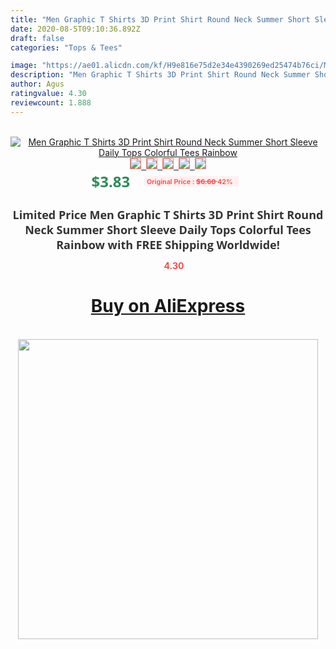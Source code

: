 ```yaml
---
title: "Men Graphic T Shirts 3D Print Shirt Round Neck Summer Short Sleeve Daily Tops Colorful Tees Rainbow"
date: 2020-08-5T09:10:36.892Z
draft: false
categories: "Tops & Tees"

image: "https://ae01.alicdn.com/kf/H9e816e75d2e34e4390269ed25474b76ci/Men-Graphic-T-Shirts-3D-Print-Shirt-Round-Neck-Summer-Short-Sleeve-Daily-Tops-Colorful-Tees.jpg"
description: "Men Graphic T Shirts 3D Print Shirt Round Neck Summer Short Sleeve Daily Tops Colorful Tees Rainbow"
author: Agus
ratingvalue: 4.30
reviewcount: 1.888
---
```

<br>
<div style="text-align: center;">
<a href="https://s.click.aliexpress.com/e/_A23hrJ" target="_blank" rel="nofollow noopener noreferrer"><img alt="Men Graphic T Shirts 3D Print Shirt Round Neck Summer Short Sleeve Daily Tops Colorful Tees Rainbow" class="magnifier-image" src="https://ae01.alicdn.com/kf/H9e816e75d2e34e4390269ed25474b76ci/Men-Graphic-T-Shirts-3D-Print-Shirt-Round-Neck-Summer-Short-Sleeve-Daily-Tops-Colorful-Tees.jpg_640x640.jpg">
<br>
<img style="border:1px solid salmon" src="https://ae01.alicdn.com/kf/H9e816e75d2e34e4390269ed25474b76ci/Men-Graphic-T-Shirts-3D-Print-Shirt-Round-Neck-Summer-Short-Sleeve-Daily-Tops-Colorful-Tees.jpg_120x120.jpg">&nbsp;&nbsp;<img style="border:1px solid salmon" src="https://ae01.alicdn.com/kf/H22a372c2d366474b96634e3fbc25855b2/Men-Graphic-T-Shirts-3D-Print-Shirt-Round-Neck-Summer-Short-Sleeve-Daily-Tops-Colorful-Tees.jpg_120x120.jpg">&nbsp;&nbsp;<img style="border:1px solid salmon" src="_120x120.jpg">&nbsp;&nbsp;<img style="border:1px solid salmon" src="_120x120.jpg">&nbsp;&nbsp;<img style="border:1px solid salmon" src="_120x120.jpg"></a></div><br0>
<div style="text-align: center;"><span style="background-color: white; border: 0px; box-sizing: border-box; color: seagreen; display: inline-block; font-family: &quot;open sans&quot; , &quot;arial&quot; , &quot;helvetica&quot; , sans-serif , &quot;heiti&quot;; font-size: 24px; font-stretch: inherit; font-weight: 700; line-height: inherit; margin: 0px 10px 0px 0px; padding: 0px; vertical-align: middle;">$3.83 </span>
<span style="background: rgb(255 , 241 , 241); border-radius: 3px; border: 0px; box-sizing: border-box; color: #ff4747; display: inline-block; font-family: inherit; font-size: 12px; font-stretch: inherit; font-style: inherit; font-variant: inherit; font-weight: 600; line-height: inherit; margin: 0px; padding: 2px 5px; transform: scale(0.9); vertical-align: middle;">Original Price : <b style="text-decoration: line-through;">$6.60 </b> 42%&nbsp;&nbsp;</span></div>
<h1 style="color: #333333; display: inline-block; font-family: &quot;open sans&quot; , &quot;arial&quot; , &quot;helvetica&quot; , sans-serif , &quot;heiti&quot;; font-size: 18px; font-stretch: inherit; font-weight: 700; text-align: center;">Limited Price Men Graphic T Shirts 3D Print Shirt Round Neck Summer Short Sleeve Daily Tops Colorful Tees Rainbow with FREE Shipping Worldwide!</h1>
<div style="color: #ff4747; text-align: center;">
<img src="https://4.bp.blogspot.com/-M0ZcTcb-5uY/XleCXlxnR4I/AAAAAAAAAEc/OrjgMkXV1oMQFaCRZj5HQwOCBcu3w1FegCPcBGAYYCw/s1600/star.png" style="height: 15px;">&nbsp;<b>4.30</b></div>
<div class="button_cont" align="center"><a class="buynow_a" href="https://s.click.aliexpress.com/e/_A23hrJ" target="_blank" rel="nofollow noopener noreferrer"><H1>Buy on AliExpress</H1></a></div><br>
<div class="separator" style="clear: both; text-align: center;">
<img src="https://lh3.googleusercontent.com/-pTy5HemUv9M/XlePHvY0dAI/AAAAAAAAAE4/0nX5iRUoIWY8eMW9Dpxeirr157OZliDIgCLcBGAsYHQ/s1600/badge.gif" width="480">
</div>
